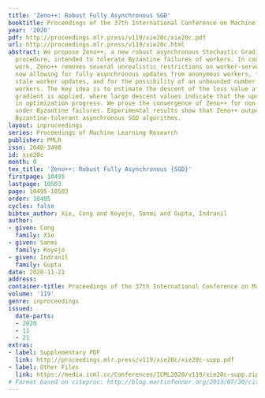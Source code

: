 ```yaml
---
title: 'Zeno++: Robust Fully Asynchronous SGD'
booktitle: Proceedings of the 37th International Conference on Machine Learning
year: '2020'
pdf: http://proceedings.mlr.press/v119/xie20c/xie20c.pdf
url: http://proceedings.mlr.press/v119/xie20c.html
abstract: We propose Zeno++, a new robust asynchronous Stochastic Gradient Descent(SGD)
  procedure, intended to tolerate Byzantine failures of workers. In contrast to previous
  work, Zeno++ removes several unrealistic restrictions on worker-server communication,
  now allowing for fully asynchronous updates from anonymous workers, for arbitrarily
  stale worker updates, and for the possibility of an unbounded number of Byzantine
  workers. The key idea is to estimate the descent of the loss value after the candidate
  gradient is applied, where large descent values indicate that the update results
  in optimization progress. We prove the convergence of Zeno++ for non-convex problems
  under Byzantine failures. Experimental results show that Zeno++ outperforms existing
  Byzantine-tolerant asynchronous SGD algorithms.
layout: inproceedings
series: Proceedings of Machine Learning Research
publisher: PMLR
issn: 2640-3498
id: xie20c
month: 0
tex_title: 'Zeno++: Robust Fully Asynchronous {SGD}'
firstpage: 10495
lastpage: 10503
page: 10495-10503
order: 10495
cycles: false
bibtex_author: Xie, Cong and Koyejo, Sanmi and Gupta, Indranil
author:
- given: Cong
  family: Xie
- given: Sanmi
  family: Koyejo
- given: Indranil
  family: Gupta
date: 2020-11-21
address: 
container-title: Proceedings of the 37th International Conference on Machine Learning
volume: '119'
genre: inproceedings
issued:
  date-parts:
  - 2020
  - 11
  - 21
extras:
- label: Supplementary PDF
  link: http://proceedings.mlr.press/v119/xie20c/xie20c-supp.pdf
- label: Other Files
  link: https://media.icml.cc/Conferences/ICML2020/v119/xie20c-supp.zip
# Format based on citeproc: http://blog.martinfenner.org/2013/07/30/citeproc-yaml-for-bibliographies/
---
```

